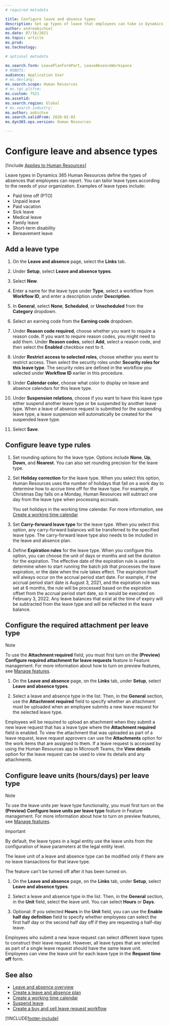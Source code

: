 ```yaml
---
# required metadata

title: Configure leave and absence types
description: Set up types of leave that employees can take in Dynamics 365 Human Resources.
author: andreabichsel
ms.date: 07/16/2021
ms.topic: article
ms.prod: 
ms.technology: 

# optional metadata

ms.search.form: LeavePlanFormPart, LeaveAbsenceWorkspace
# ROBOTS: 
audience: Application User
# ms.devlang: 
ms.search.scope: Human Resources
# ms.tgt_pltfrm: 
ms.custom: 7521
ms.assetid: 
ms.search.region: Global
# ms.search.industry: 
ms.author: anbichse
ms.search.validFrom: 2020-02-03
ms.dyn365.ops.version: Human Resources

---
```


# Configure leave and absence types

[!include [Applies to Human Resources](../includes/applies-to-hr.md)]

Leave types in Dynamics 365 Human Resources define the types of absences that employees can report. You can tailor leave types according to the needs of your organization. Examples of leave types include:

- Paid time off (PTO)
- Unpaid leave
- Paid vacation
- Sick leave
- Medical leave
- Family leave
- Short-term disability
- Bereavement leave

## Add a leave type

1. On the **Leave and absence** page, select the **Links** tab.

2. Under **Setup**, select **Leave and absence types**.

3. Select **New**.

4. Enter a name for the leave type under **Type**, select a workflow from **Workflow ID**, and enter a description under **Description**.

5. In **General**, select **None**, **Scheduled**, or **Unscheduled** from the **Category** dropdown.

6. Select an earning code from the **Earning code** dropdown.

7. Under **Reason code required**, choose whether you want to require a reason code. If you want to require reason codes, you might need to add them. Under **Reason codes**, select **Add**, select a reason code, and then select the **Enabled** checkbox next to it.

8. Under **Restrict access to selected roles**, choose whether you want to restrict access. Then select the security roles under **Security roles for this leave type**. The security roles are defined in the workflow you selected under **Workflow ID** earlier in this procedure.

9. Under **Calendar color**, choose what color to display on leave and absence calendars for this leave type. 

10. Under **Suspension relations**, choose if you want to have this leave type either suspend another leave type or be suspended by another leave type. When a leave of absence request is submitted for the suspending leave type, a leave suspension will automatically be created for the suspended leave type. 

10. Select **Save**.

## Configure leave type rules

1. Set rounding options for the leave type. Options include **None**, **Up**, **Down**, and **Nearest**. You can also set rounding precision for the leave type.

2. Set **Holiday correction** for the leave type. When you select this option, Human Resources uses the number of holidays that fall on a work day to determine how to accrue time off for the leave type. For example, if Christmas Day falls on a Monday, Human Resources will subtract one day from the leave type when processing accruals.

   You set holidays in the working time calendar. For more information, see [Create a working time calendar](hr-leave-and-absence-working-time-calendar.md)
   
 3. Set **Carry-forward leave type** for the leave type. When you select this option, any carry-forward balances will be transferred to the specified leave type. The carry-forward leave type also needs to be included in the leave and absence plan. 
 
4. Define **Expiration rules** for the leave type. When you configure this option, you can choose the unit of days or months and set the duration for the expiration. The effective date of the expiration rule is used to determine when to start running the batch job that processes the leave expiration, or the date when the rule takes effect. The expiration itself will always occur on the accrual period start date. For example, if the accrual period start date is August 3, 2021, and the expiration rule was set at 6 months, the rule will be processed based on the expiration offset from the accrual period start date, so it would be executed on February 3, 2022. Any leave balances that exist at the time of expiry will be subtracted from the leave type and will be reflected in the leave balance.
 
## Configure the required attachment per leave type

> [!NOTE]
> To use the **Attachment required** field, you must first turn on the **(Preview) Configure required attachment for leave requests** feature in Feature management. For more information about how to turn on preview features, see [Manage features](hr-admin-manage-features.md).

1. On the **Leave and absence** page, on the **Links** tab, under **Setup**, select **Leave and absence types**.

2. Select a leave and absence type in the list. Then, in the **General** section, use the **Attachment required** field to specify whether an attachment must be uploaded when an employee submits a new leave request for the selected leave type. 

Employees will be required to upload an attachment when they submit a new leave request that has a leave type where the **Attachment required** field is enabled. To view the attachment that was uploaded as part of a leave request, leave request approvers can use the **Attachments** option for the work items that are assigned to them. If a leave request is accessed by using the Human Resources app in Microsoft Teams, the **View details** option for the leave request can be used to view its details and any attachments.

## Configure leave units (hours/days) per leave type

> [!NOTE]
> To use the leave units per leave type functionality, you must first turn on the **(Preview) Configure leave units per leave type** feature in Feature management. For more information about how to turn on preview features, see [Manage features](hr-admin-manage-features.md).

> [!IMPORTANT]
> By default, the leave types in a legal entity use the leave units from the configuration of leave parameters at the legal entity level.
> 
> The leave unit of a leave and absence type can be modified only if there are no leave transactions for that leave type.
> 
> The feature can't be turned off after it has been turned on.

1. On the **Leave and absence** page, on the **Links** tab, under **Setup**, select **Leave and absence types**.

2. Select a leave and absence type in the list. Then, in the **General** section, in the **Unit** field, select the leave unit. You can select **Hours** or **Days**.

3. Optional: If you selected **Hours** in the **Unit** field, you can use the **Enable half day definition** field to specify whether employees can select the first half day or the second half day off if they are requesting a half-day leave.

Employees who submit a new leave request can select different leave types to construct their leave request. However, all leave types that are selected as part of a single leave request should have the same leave unit. Employees can view the leave unit for each leave type in the **Request time off** form.

## See also

- [Leave and absence overview](hr-leave-and-absence-overview.md)
- [Create a leave and absence plan](hr-leave-and-absence-plans.md)
- [Create a working time calendar](hr-leave-and-absence-working-time-calendar.md)
- [Suspend leave](hr-leave-and-absence-suspend-leave.md)
- [Create a buy and sell leave request workflow](hr-leave-and-absence-buy-sell-workflow.md)



[!INCLUDE[footer-include](../includes/footer-banner.md)]
